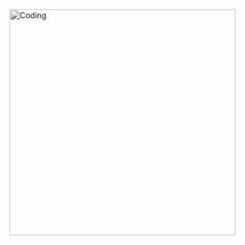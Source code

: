 <img align="right" alt="Coding" width="400" src="https://media1.tenor.com/m/DWL0s-RhEEgAAAAC/angry-upset.gif">
